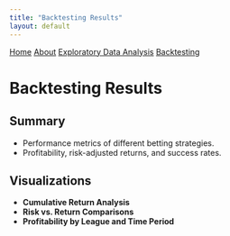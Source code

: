```yaml
---
title: "Backtesting Results"
layout: default
---
```


<link rel="stylesheet" type="text/css" href="./assets/css/style.css">

<div class="header">
    <a href="index.html">Home</a>
    <a href="about.html">About</a>
    <a href="eda.html">Exploratory Data Analysis</a>
    <a href="backtesting.html">Backtesting</a>
</div>

# Backtesting Results

## Summary
- Performance metrics of different betting strategies.
- Profitability, risk-adjusted returns, and success rates.

## Visualizations
- **Cumulative Return Analysis**
- **Risk vs. Return Comparisons**
- **Profitability by League and Time Period**
